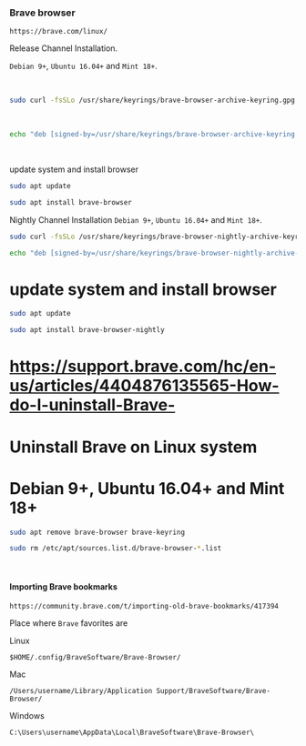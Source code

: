 ### Brave browser

```https://brave.com/linux/```

Release Channel Installation.

`Debian 9+`, `Ubuntu 16.04+` and `Mint 18+`.

&nbsp;

```BASH
sudo curl -fsSLo /usr/share/keyrings/brave-browser-archive-keyring.gpg https://brave-browser-apt-release.s3.brave.com/brave-browser-archive-keyring.gpg
```

&nbsp;

```BASH
echo "deb [signed-by=/usr/share/keyrings/brave-browser-archive-keyring.gpg arch=amd64] https://brave-browser-apt-release.s3.brave.com/ stable main"|sudo tee /etc/apt/sources.list.d/brave-browser-release.list
```

&nbsp;

update system and install browser

```BASH
sudo apt update
```

```BASH
sudo apt install brave-browser
```

Nightly Channel Installation 
`Debian 9+`, `Ubuntu 16.04+` and `Mint 18+`.

```BASH
sudo curl -fsSLo /usr/share/keyrings/brave-browser-nightly-archive-keyring.gpg https://brave-browser-apt-nightly.s3.brave.com/brave-browser-nightly-archive-keyring.gpg
```

```BASH
echo "deb [signed-by=/usr/share/keyrings/brave-browser-nightly-archive-keyring.gpg arch=amd64] https://brave-browser-apt-nightly.s3.brave.com/ stable main"|sudo tee /etc/apt/sources.list.d/brave-browser-nightly.list
```

# update system and install browser

```BASH
sudo apt update
```

```BASH
sudo apt install brave-browser-nightly
```

# https://support.brave.com/hc/en-us/articles/4404876135565-How-do-I-uninstall-Brave-
# Uninstall Brave on Linux system
# Debian 9+, Ubuntu 16.04+ and Mint 18+

```BASH
sudo apt remove brave-browser brave-keyring
```

```BASH
sudo rm /etc/apt/sources.list.d/brave-browser-*.list
```

&nbsp;
&nbsp;

#### Importing Brave bookmarks
```https://community.brave.com/t/importing-old-brave-bookmarks/417394```

Place where `Brave` favorites are

Linux

```$HOME/.config/BraveSoftware/Brave-Browser/```

Mac

```/Users/username/Library/Application Support/BraveSoftware/Brave-Browser/```

Windows

```C:\Users\username\AppData\Local\BraveSoftware\Brave-Browser\```